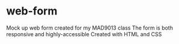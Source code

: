 # web-form
Mock up web form created for my MAD9013 class
The form is both responsive and highly-accessible
Created with HTML and CSS
